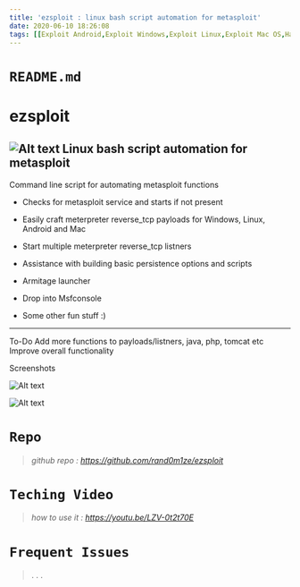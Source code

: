 ```yaml
---
title: 'ezsploit : linux bash script automation for metasploit'
date: 2020-06-10 18:26:08
tags: [[Exploit Android,Exploit Windows,Exploit Linux,Exploit Mac OS,Hacking Tool]
---
```



# `README.md`

# ezsploit
![Alt text](https://lh3.googleusercontent.com/yiZeYdV4TwAOYrjdrlyycPDiTWz2CjzkhC7oT-TecNcSRVVFiYC9B3allfR4DzeMAS1uyIQVAC9vR_OzCMaWJLrHm3xw1m_w0A135ebsg8fuZxmIAkP6E1VkewRh3mK59CbDdVCpnE27conw-RVzY-QV8bjFGcWdo3ggPOGd0_K75ISd59FelzSAD2RxkwzdfAfjdI5dFNlVGA_wIiVy73hghXzHJJv_G_M008qe2lqiYhN5dC7Z-hY3WA4PdeYO8TdV1HZzAoqn8tD0_6RgXFWS5d_Um3BUL_J8p8v3QwVZQNX2O00euWaKoQpsT4R5YRkfT-1J1-6_MCnI30xgtAktN-mdJfmSXrPozPdCQuDIZcM99DY1qqH9XSdDYdVk9ppqRFk9clMghaVqj5p-bR-nKZIeJS5FyiQAFXnT0V3jpgqKGJGTcboY6OSPulKvozuK_hx5PFhMl07Q4lVmGpsjO7ZJUUIRoleXSGAEmtjKs_JmE8PUOpj6B5N5Y-ID0-S3SyNRzLvlZBR9DnP2zjzyPhy4eKZY-0pLXiM1njI69bCzux5wlto51PfUdoKJf6JY=w484-h541-no "Main screen")
Linux bash script automation for metasploit
-------------------------------------------

Command line script for automating metasploit functions

- Checks for metasploit service and starts if not present

- Easily craft meterpreter reverse_tcp payloads for Windows, Linux, Android and Mac

- Start multiple meterpreter reverse_tcp listners 

- Assistance with building basic persistence options and scripts

- Armitage launcher 

- Drop into Msfconsole

- Some other fun stuff :)

------------------------------------------
To-Do
Add more functions to payloads/listners, java, php, tomcat etc
Improve overall functionality

Screenshots

![Alt text](https://lh3.googleusercontent.com/2_kIZVLfV37vEOtAzaaCocfgK2R2WhZ3ZG2WGr_KTZlzhxzw80IG2_TGEeG8N-BQXPU3qHHuC8WE3oSlDFD0oidMfv-rejay3dwlK1Dv6gxKlzCERxI1xoiOqQeSZIam3VfCq6ZxElgak47pfJdp1ZxhmfnNH_ELQF2uXQBZSDCdyg_6rLlyUP78HU8MM22PqHQH286R1QYPXJGhA2JJ1n1wQvd5oR7fYkO4yu9Qp5MvxoUcjWKXGtd0PereVdKCm05zBGRrOFj4dTjo-j6gWhBJAy-FGL5Vf8sqjQo7CWlq2GtvqOuoUPTjDXt70eYyg3QFZHae9RFfYrd3YxarNAzrplaP71jn_pW-SrXWo0gfezIOU0YqwhlfaqAfi5nwUyVkhZ1GXWDv5z3HgOWDkZiAKr4SIrUaZVu-AaUNX9vB6rds7hEtiQgQyiznDQPcjCmKi-CcTAbDIvYHWqZki00RnudhQjcBfsRi8VXEFIeXLWyHMWbMT_M7ihTPcKVmHVVDSCSLqi5uivMwHaOHsl4-ZUKj0NlM789scDDd0faqihYbHvcL0P3tKat1SqpRavNf=w484-h541-no "Interactive payload generator")

![Alt text](https://lh3.googleusercontent.com/u_5eZt8J0jyV3lctOYKDej7rwIFZ7Z7szLkYFuPgskYD180cpkjEBSD1T7VdwRHIlX-qlS7w4uaNDv0CcMWIFI82ZTUeFmMyRt2kYMjYO8fPLkMxontDpBeHQax2HJNs_rW_TPpD4ueIyPKvrGcnarAzj9WEcrLUVb0ShkPleGYUfUBBU-gmigT0WtOdLrdiUxMZPb4Xib5Q9nhmX7FlDThhTgrOKlH3l5H2Z-7TRyZ-kSgBBwLJ00W6ooZTuwC4tifTEK2f7fHeLNWz9HmmM0Ic1Tgc5_iCMJgrxXLxTDZQKN8NTFXIfiDoJRaUJP1tWmae9LoVkmLb0T0U0_aiAlaSKFzSE7YqP-jYGdMcVZWOdKCLm3ds1ETy0H0rN92nctXjykgDtn40OiJbE_mr-rgCGzMQfPQEZYSkWienMK63Q5uISCsbkyd0VrTN92ya8Y9sn_msICbpmtoDVV0Oi8fQ3THA0tTkOHgdAoZhSangHcUVjTLvyZT8QKoxGRcemIcqxkakEKIeSk5u6OCZQI3P0R9Zhn2T0TGePcydD3z3wgmXm7VOmzk6bZVKwhwGlnQt=w950-h673-no "Easily start reverse listners")


# `Repo`
> *github repo : https://github.com/rand0m1ze/ezsploit*


# `Teching Video`
> *how to use it : https://youtu.be/LZV-0t2t70E*


# `Frequent Issues`
> . . .
